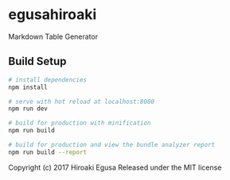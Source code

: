 # egusahiroaki

Markdown Table Generator

## Build Setup

``` bash
# install dependencies
npm install

# serve with hot reload at localhost:8080
npm run dev

# build for production with minification
npm run build

# build for production and view the bundle analyzer report
npm run build --report
```

Copyright (c) 2017 Hiroaki Egusa
Released under the MIT license
